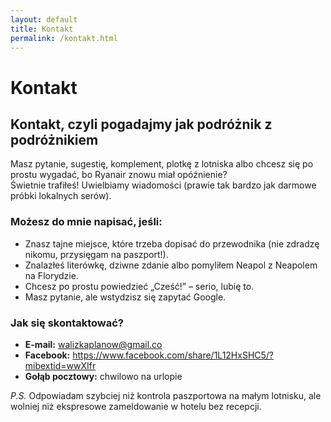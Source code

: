 ```yaml
---
layout: default
title: Kontakt
permalink: /kontakt.html
---
```


# Kontakt

<section id="kontakt">
  <h2>Kontakt, czyli pogadajmy jak podróżnik z podróżnikiem</h2>
  <p>
    Masz pytanie, sugestię, komplement, plotkę z lotniska albo chcesz się po prostu wygadać, bo Ryanair znowu miał opóźnienie?<br>
    Świetnie trafiłeś! Uwielbiamy wiadomości (prawie tak bardzo jak darmowe próbki lokalnych serów).
  </p>

  <h3>Możesz do mnie napisać, jeśli:</h3>
  <ul>
    <li>Znasz tajne miejsce, które trzeba dopisać do przewodnika (nie zdradzę nikomu, przysięgam na paszport!).</li>
    <li>Znalazłeś literówkę, dziwne zdanie albo pomyliłem Neapol z Neapolem na Florydzie.</li>
    <li>Chcesz po prostu powiedzieć „Cześć!” – serio, lubię to.</li>
    <li>Masz pytanie, ale wstydzisz się zapytać Google.</li>
  </ul>

  <h3>Jak się skontaktować?</h3>
  <ul>
    <li><strong>E-mail:</strong> <a href="mailto">walizkaplanow@gmail.co </a></li>
    <li><strong>Facebook:</strong> <a href="#">https://www.facebook.com/share/1L12HxSHC5/?mibextid=wwXIfr</a></li>
    <li><strong>Gołąb pocztowy:</strong> chwilowo na urlopie</li>
  </ul>

  <p><em>P.S.</em> Odpowiadam szybciej niż kontrola paszportowa na małym lotnisku, ale wolniej niż ekspresowe zameldowanie w hotelu bez recepcji.</p>
</section>
